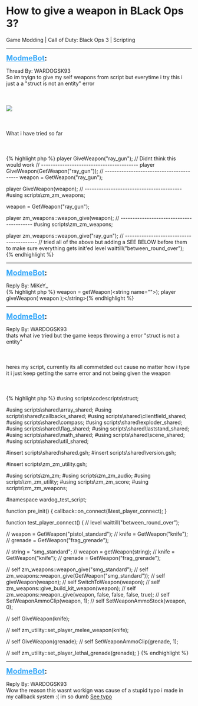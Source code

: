 # How to give a weapon in BLack Ops 3?
Game Modding | Call of Duty: Black Ops 3 | Scripting

---
<strong style="font-size: 1.4em;"><span style="text-decoration: underline;text-decoration-color: #34a7f9;"><span style="color:#34a7f9;">ModmeBot</span></span>:</strong>

<p>Thread By: WARDOGSK93<br />So im tryign to give my self weapons from script but everytime i try this i just a a &quot;struct is not an entity&quot; error<br /><br /><br /><br /><img style="max-width: 500px;" src="https://i.gyazo.com/2cae53cd815fd8018664f55ba69b3b6c.png"><br /><br /><br /><br />What i have tried so far<br /><br /><br /><br />{% highlight php %}
player GiveWeapon("ray_gun"); // Didnt think this would work
// -----------------------------------------
player GiveWeapon(GetWeapon("ray_gun"));
// -----------------------------------------
weapon = GetWeapon("ray_gun");

player GiveWeapon(weapon);
// -----------------------------------------
#using scripts\zm\_zm_weapons;

weapon = GetWeapon("ray_gun");

player zm_weapons::weapon_give(weapon);
// -----------------------------------------
#using scripts\zm\_zm_weapons;

player zm_weapons::weapon_give("ray_gun");
// -----------------------------------------
// tried all of the above but adding a SEE BELOW before them to make sure everything gets init&#39;ed
level waittill("between_round_over");
{% endhighlight %}
</p>

---
<strong style="font-size: 1.4em;"><span style="text-decoration: underline;text-decoration-color: #34a7f9;"><span style="color:#34a7f9;">ModmeBot</span></span>:</strong>

<p>Reply By: MiKeY_<br />{% highlight php %}
weapon = getWeapon(&lt;string name=""&gt;);
player giveWeapon( weapon );&lt;/string&gt;{% endhighlight %}
</p>

---
<strong style="font-size: 1.4em;"><span style="text-decoration: underline;text-decoration-color: #34a7f9;"><span style="color:#34a7f9;">ModmeBot</span></span>:</strong>

<p>Reply By: WARDOGSK93<br />thats what ive tried but the game keeps throwing a error &quot;struct is not a entity&quot;<br /><br /><br /><br />heres my script, currently its all commetded out cause no matter how i type it i just keep getting the same error and not being given the weapon<br /><br /><br /><br />
{% highlight php %}
#using scripts\codescripts\struct;

#using scripts\shared\array_shared;
#using scripts\shared\callbacks_shared;
#using scripts\shared\clientfield_shared;
#using scripts\shared\compass;
#using scripts\shared\exploder_shared;
#using scripts\shared\flag_shared;
#using scripts\shared\laststand_shared;
#using scripts\shared\math_shared;
#using scripts\shared\scene_shared;
#using scripts\shared\util_shared;

#insert scripts\shared\shared.gsh;
#insert scripts\shared\version.gsh;

#insert scripts\zm\_zm_utility.gsh;

#using scripts\zm\_zm;
#using scripts\zm\_zm_audio;
#using scripts\zm\_zm_utility;
#using scripts\zm\_zm_score;
#using scripts\zm\_zm_weapons;

#namespace wardog_test_script;

function pre_init()
{
    callback::on_connect(&amp;test_player_connect);
}

function test_player_connect()
{
//    level waittill("between_round_over");

//    weapon = GetWeapon("pistol_standard");
//    knife = GetWeapon("knife");
//    grenade = GetWeapon("frag_grenade");
    
//    string = "smg_standard";
//    weapon = getWeapon(string);
//    knife = GetWeapon("knife");
//    grenade = GetWeapon("frag_grenade");

//    self zm_weapons::weapon_give("smg_standard");
//    self zm_weapons::weapon_give(GetWeapon("smg_standard"));
//    self giveWeapon(weapon);
//    self SwitchToWeapon(weapon);
//    self zm_weapons::give_build_kit_weapon(weapon);
//    self zm_weapons::weapon_give(weapon, false, false, false, true);
//    self SetWeaponAmmoClip(weapon, 1);
//    self SetWeaponAmmoStock(weapon, 0);

//    self GiveWeapon(knife);

//    self zm_utility::set_player_melee_weapon(knife);

//    self GiveWeapon(grenade);
//    self SetWeaponAmmoClip(grenade, 1);

//    self zm_utility::set_player_lethal_grenade(grenade);
}
{% endhighlight %}
<br />
</p>

---
<strong style="font-size: 1.4em;"><span style="text-decoration: underline;text-decoration-color: #34a7f9;"><span style="color:#34a7f9;">ModmeBot</span></span>:</strong>

<p>Reply By: WARDOGSK93<br />Wow the reason this wasnt workign was cause of a stupid typo i made in my callback system :( im so dumb <a href="https://github.com/WARDOGSK93/CoD-BO-Gamemode/commit/726eb8401623edaf37c9587b7feda47b27a3e1f5">See typo</a></p>

